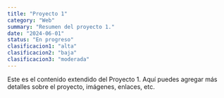 ```yaml
---
title: "Proyecto 1"
category: "Web"
summary: "Resumen del proyecto 1."
date: "2024-06-01"
status: "En progreso"
clasificacion1: "alta"
clasificacion2: "baja"
clasificacion3: "moderada"
---
```



Este es el contenido extendido del Proyecto 1. Aquí puedes agregar más detalles sobre el proyecto, imágenes, enlaces, etc.

